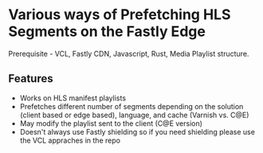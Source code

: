 # Various ways of Prefetching HLS Segments on the Fastly Edge

Prerequisite - VCL, Fastly CDN, Javascript, Rust, Media Playlist structure.


## Features

- Works on HLS manifest playlists
- Prefetches different number of segments depending on the solution (client based or edge based), language, and cache (Varnish vs. C@E)
- May modify the playlist sent to the client (C@E version)
- Doesn't always use Fastly shielding so if you need shielding please use the VCL appraches in the repo


